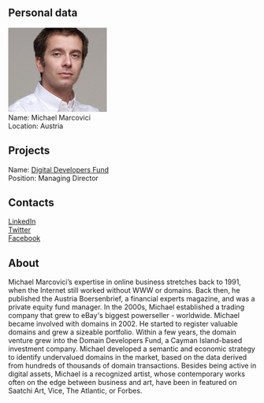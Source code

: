 ## Personal data
![michael marcovici photo](photo/michael_marcovici.jpg)  
Name:   Michael Marcovici  
Location: Austria  
## Projects 
Name: [Digital Developers Fund](../projects/digital_developers_fund.md)  
Position: Managing Director   
## Contacts
[LinkedIn](https://www.linkedin.com/in/michael-marcovici-aa963614/)    
[Twitter](https://twitter.com/domaindevfund)  
[Facebook](https://www.facebook.com/michael.marcovici)
## About
Michael Marcovici’s expertise in online business stretches back to 1991, when the Internet still worked without WWW or domains. Back then, he published the Austria Boersenbrief, a financial experts magazine, and was a private equity fund manager.
In the 2000s, Michael established a trading company that grew to eBay's biggest powerseller - worldwide. 
Michael became involved with domains in 2002. He started to register valuable domains and grew a sizeable portfolio. Within a few years, the domain venture grew into the Domain Developers Fund, a Cayman Island-based investment company. Michael developed a semantic and economic strategy to identify undervalued domains in the market, based on the data derived from hundreds of thousands of domain transactions.
Besides being active in digital assets, Michael is a recognized artist, whose contemporary works often on the edge between business and art, have been in featured on Saatchi Art, Vice, The Atlantic, or Forbes.
